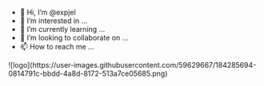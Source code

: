 

- 👋 Hi, I’m @expjel
- 👀 I’m interested in ...
- 🌱 I’m currently learning ...
- 💞️ I’m looking to collaborate on ...
- 📫 How to reach me ...

<!---
expjel/expjel is a ✨ special ✨ repository because its `README.md` (this file) appears on your GitHub profile.
You can click the Preview link to take a look at your changes.
--->![logo](https://user-images.githubusercontent.com/59629667/184285694-0814791c-bbdd-4a8d-8172-513a7ce05685.png)

